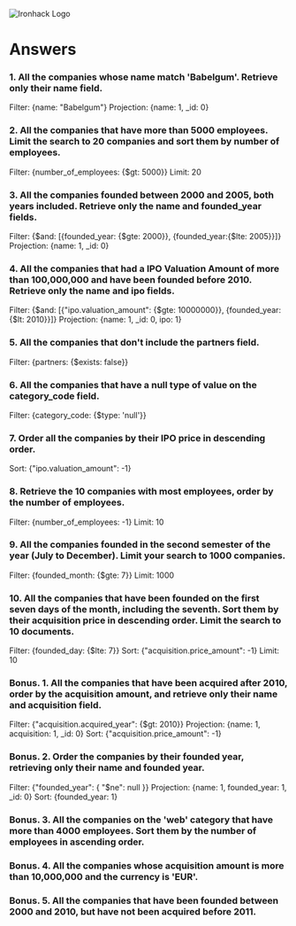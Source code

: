 ![Ironhack Logo](https://i.imgur.com/1QgrNNw.png)

# Answers

### 1. All the companies whose name match 'Babelgum'. Retrieve only their name field.

<!-- Your Code Goes Here -->
Filter: {name: "Babelgum"}
Projection: {name: 1, _id: 0}


### 2. All the companies that have more than 5000 employees. Limit the search to 20 companies and sort them by number of employees.

<!-- Your Code Goes Here -->
Filter: {number_of_employees: {$gt: 5000}}
Limit: 20

### 3. All the companies founded between 2000 and 2005, both years included. Retrieve only the name and founded_year fields.

<!-- Your Code Goes Here -->
Filter: {$and: [{founded_year: {$gte: 2000}}, {founded_year:{$lte: 2005}}]}
Projection: {name: 1, _id: 0}

### 4. All the companies that had a IPO Valuation Amount of more than 100,000,000 and have been founded before 2010. Retrieve only the name and ipo fields.

<!-- Your Code Goes Here -->
Filter: {$and: [{"ipo.valuation_amount": {$gte: 10000000}}, {founded_year:{$lt: 2010}}]}
Projection: {name: 1, _id: 0, ipo: 1}

### 5. All the companies that don't include the partners field.

<!-- Your Code Goes Here -->
Filter: {partners: {$exists: false}}

### 6. All the companies that have a null type of value on the category_code field.

<!-- Your Code Goes Here -->
Filter: {category_code: {$type: 'null'}}

### 7. Order all the companies by their IPO price in descending order.

<!-- Your Code Goes Here -->
Sort: {"ipo.valuation_amount": -1}

### 8. Retrieve the 10 companies with most employees, order by the number of employees.

<!-- Your Code Goes Here -->
Filter: {number_of_employees: -1}
Limit: 10

### 9. All the companies founded in the second semester of the year (July to December). Limit your search to 1000 companies.

<!-- Your Code Goes Here -->
Filter: {founded_month: {$gte: 7}}
Limit: 1000


### 10. All the companies that have been founded on the first seven days of the month, including the seventh. Sort them by their acquisition price in descending order. Limit the search to 10 documents.

<!-- Your Code Goes Here -->
Filter: {founded_day: {$lte: 7}}
Sort: {"acquisition.price_amount": -1}
Limit: 10

### Bonus. 1. All the companies that have been acquired after 2010, order by the acquisition amount, and retrieve only their name and acquisition field.

<!-- Your Code Goes Here -->
Filter: {"acquisition.acquired_year": {$gt: 2010}}
Projection: {name: 1, acquisition: 1, _id: 0}
Sort: {"acquisition.price_amount": -1}

### Bonus. 2. Order the companies by their founded year, retrieving only their name and founded year.

<!-- Your Code Goes Here -->
Filter: {"founded_year": { "$ne": null }}
Projection: {name: 1, founded_year: 1, _id: 0}
Sort: {founded_year: 1}

### Bonus. 3. All the companies on the 'web' category that have more than 4000 employees. Sort them by the number of employees in ascending order.

<!-- Your Code Goes Here -->

### Bonus. 4. All the companies whose acquisition amount is more than 10,000,000 and the currency is 'EUR'.

<!-- Your Code Goes Here -->

### Bonus. 5. All the companies that have been founded between 2000 and 2010, but have not been acquired before 2011.

<!-- Your Code Goes Here -->

